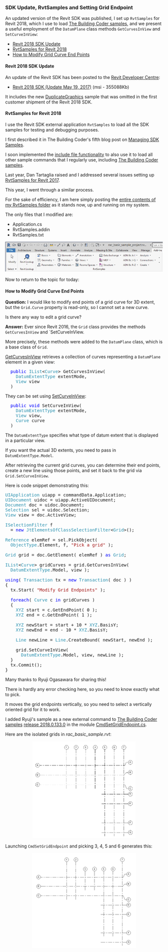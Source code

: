 <head>
<meta http-equiv="Content-Type" content="text/html; charset=utf-8">
<link rel="stylesheet" type="text/css" href="bc.css">
<script src="run_prettify.js" type="text/javascript"></script>
<!--
<script src="https://google-code-prettify.googlecode.com/svn/loader/run_prettify.js" type="text/javascript"></script>
-->
</head>

<!---

- 13012962 [通り芯の始終点（３D)を編集する方法]

 @AutodeskForge #ForgeDevCon #RevitAPI @AutodeskRevit #bim #dynamobim

An updated version of the Revit SDK was published, I set up <code>RvtSamples</code> for Revit 2018, which I use to load The Building Coder samples, and we present a useful employment of the <code>DatumPlane</code> class methods <code>GetCurvesInView</code> and <code>SetCurveInView</code>
&ndash; Revit 2018 SDK Update
&ndash; RvtSamples for Revit 2018
&ndash; How to Modify Grid Curve End Points...

-->

### SDK Update, RvtSamples and Setting Grid Endpoint

An updated version of the Revit SDK was published, I set up `RvtSamples` for Revit 2018, which I use to
load [The Building Coder samples](https://github.com/jeremytammik/the_building_coder_samples),
and we present a useful employment of the  `DatumPlane` class methods `GetCurvesInView` and `SetCurveInView`:

- [Revit 2018 SDK Update](#2)
- [RvtSamples for Revit 2018](#3)
- [How to Modify Grid Curve End Points](#4)


#### <a name="2"></a>Revit 2018 SDK Update

An update of the Revit SDK has been posted to
the [Revit Developer Centre](http://www.autodesk.com/developrevit):

- [Revit 2018 SDK (Update May 19, 2017)](http://download.autodesk.com/us/revit-sdk/REVIT_2018_SDK_1.msi) (msi - 355088Kb)

It includes the
new [DuplicateGraphics](http://thebuildingcoder.typepad.com/blog/2017/05/revit-2017-and-2018-sdk-samples.html#4.2) sample
that was omitted in the first customer shipment of the Revit 2018 SDK.


#### <a name="3"></a>RvtSamples for Revit 2018

I use the Revit SDK external application `RvtSamples` to load all the SDK samples for testing and debugging purposes.

I first described it in The Building Coder's fifth blog post
on [Managing SDK Samples](http://thebuildingcoder.typepad.com/blog/2008/08/managing-sdk-sa.html).

I soon implemented
the [include file functionality](http://thebuildingcoder.typepad.com/blog/2008/11/loading-the-building-coder-samples.html) to
also use it to load all other sample commands that I regularly use,
including [The Building Coder samples](https://github.com/jeremytammik/the_building_coder_samples).

Last year, Dan Tartaglia raised and I addressed several issues setting
up [RvtSamples for Revit 2017](http://thebuildingcoder.typepad.com/blog/2016/04/rvtsamples-for-revit-2017.html).

This year, I went through a similar process.

For the sake of efficiency, I am here simply posting
the [entire contents of my RvtSamples folder](zip/RvtSamples_2018.zip) as
it stands now, up and running on my system.

The only files that I modified are:

- Application.cs
- RvtSamples.addin
- RvtSamples.txt

<center>
<img src="img/rvtsamples_2018.png" alt="RvtSamples in Revit 2018" width="794">
</center>

Now to return to the topic for today:


#### <a name="4"></a>How to Modify Grid Curve End Points

**Question:** I would like to modify end points of a grid curve for 3D extent, but the `Grid.Curve` property is read-only, so I cannot set a new curve.

Is there any way to edit a grid curve?

**Answer:** Ever since Revit 2016, the `Grid` class provides the methods `GetCurvesInView` and `SetCurveInView.

More precisely, these methods were added to the `DatumPlane` class, which is a base class of `Grid`.

[GetCurvesInView](http://www.revitapidocs.com/2017/2f93dd88-baac-8e61-377e-b937f3faaff6.htm) retrieves a collection of curves representing a `DatumPlane` element in a given view:

<pre class="code">
  <span style="color:blue;">public</span>&nbsp;<span style="color:#2b91af;">IList</span>&lt;<span style="color:#2b91af;">Curve</span>&gt;&nbsp;GetCurvesInView(
  &nbsp;&nbsp;<span style="color:#2b91af;">DatumExtentType</span>&nbsp;extentMode,
  &nbsp;&nbsp;<span style="color:#2b91af;">View</span>&nbsp;view
  )
</pre>

They can be set using [SetCurveInView](http://www.revitapidocs.com/2017/eaff0038-34f2-03cf-185b-2872cffb84af.htm):

<pre class="code">
  <span style="color:blue;">public</span>&nbsp;<span style="color:blue;">void</span>&nbsp;SetCurveInView(
  &nbsp;&nbsp;<span style="color:#2b91af;">DatumExtentType</span>&nbsp;extentMode,
  &nbsp;&nbsp;<span style="color:#2b91af;">View</span>&nbsp;view,
  &nbsp;&nbsp;<span style="color:#2b91af;">Curve</span>&nbsp;curve
  )
</pre>

The `DatumExtentType` specifies what type of datum extent that is displayed in a particular view.

If you want the actual 3D extents, you need to pass in `DatumExtentType.Model`.

After retrieving the current grid curves, you can determine their end points, create a new line using those points, and set it back to the grid via `Grid.SetCurveInView`.

Here is code snippet demonstrating this:

<pre class="code">
<span style="color:#2b91af;">UIApplication</span>&nbsp;uiapp&nbsp;=&nbsp;commandData.Application;
<span style="color:#2b91af;">UIDocument</span>&nbsp;uidoc&nbsp;=&nbsp;uiapp.ActiveUIDocument;
<span style="color:#2b91af;">Document</span>&nbsp;doc&nbsp;=&nbsp;uidoc.Document;
<span style="color:#2b91af;">Selection</span>&nbsp;sel&nbsp;=&nbsp;uidoc.Selection;
<span style="color:#2b91af;">View</span>&nbsp;view&nbsp;=&nbsp;doc.ActiveView;

<span style="color:#2b91af;">ISelectionFilter</span>&nbsp;f
&nbsp;&nbsp;=&nbsp;<span style="color:blue;">new</span>&nbsp;<span style="color:#2b91af;">JtElementsOfClassSelectionFilter</span>&lt;<span style="color:#2b91af;">Grid</span>&gt;();

<span style="color:#2b91af;">Reference</span>&nbsp;elemRef&nbsp;=&nbsp;sel.PickObject(
&nbsp;&nbsp;<span style="color:#2b91af;">ObjectType</span>.Element,&nbsp;f,&nbsp;<span style="color:#a31515;">&quot;Pick&nbsp;a&nbsp;grid&quot;</span>&nbsp;);

<span style="color:#2b91af;">Grid</span>&nbsp;grid&nbsp;=&nbsp;doc.GetElement(&nbsp;elemRef&nbsp;)&nbsp;<span style="color:blue;">as</span>&nbsp;<span style="color:#2b91af;">Grid</span>;

<span style="color:#2b91af;">IList</span>&lt;<span style="color:#2b91af;">Curve</span>&gt;&nbsp;gridCurves&nbsp;=&nbsp;grid.GetCurvesInView(&nbsp;
&nbsp;&nbsp;<span style="color:#2b91af;">DatumExtentType</span>.Model,&nbsp;view&nbsp;);

<span style="color:blue;">using</span>(&nbsp;<span style="color:#2b91af;">Transaction</span>&nbsp;tx&nbsp;=&nbsp;<span style="color:blue;">new</span>&nbsp;<span style="color:#2b91af;">Transaction</span>(&nbsp;doc&nbsp;)&nbsp;)
{
&nbsp;&nbsp;tx.Start(&nbsp;<span style="color:#a31515;">&quot;Modify&nbsp;Grid&nbsp;Endpoints&quot;</span>&nbsp;);

&nbsp;&nbsp;<span style="color:blue;">foreach</span>(&nbsp;<span style="color:#2b91af;">Curve</span>&nbsp;c&nbsp;<span style="color:blue;">in</span>&nbsp;gridCurves&nbsp;)
&nbsp;&nbsp;{
&nbsp;&nbsp;&nbsp;&nbsp;<span style="color:#2b91af;">XYZ</span>&nbsp;start&nbsp;=&nbsp;c.GetEndPoint(&nbsp;0&nbsp;);
&nbsp;&nbsp;&nbsp;&nbsp;<span style="color:#2b91af;">XYZ</span>&nbsp;end&nbsp;=&nbsp;c.GetEndPoint(&nbsp;1&nbsp;);

&nbsp;&nbsp;&nbsp;&nbsp;<span style="color:#2b91af;">XYZ</span>&nbsp;newStart&nbsp;=&nbsp;start&nbsp;+&nbsp;10&nbsp;*&nbsp;<span style="color:#2b91af;">XYZ</span>.BasisY;
&nbsp;&nbsp;&nbsp;&nbsp;<span style="color:#2b91af;">XYZ</span>&nbsp;newEnd&nbsp;=&nbsp;end&nbsp;-&nbsp;10&nbsp;*&nbsp;<span style="color:#2b91af;">XYZ</span>.BasisY;

&nbsp;&nbsp;&nbsp;&nbsp;<span style="color:#2b91af;">Line</span>&nbsp;newLine&nbsp;=&nbsp;<span style="color:#2b91af;">Line</span>.CreateBound(&nbsp;newStart,&nbsp;newEnd&nbsp;);

&nbsp;&nbsp;&nbsp;&nbsp;grid.SetCurveInView(&nbsp;
&nbsp;&nbsp;&nbsp;&nbsp;&nbsp;&nbsp;<span style="color:#2b91af;">DatumExtentType</span>.Model,&nbsp;view,&nbsp;newLine&nbsp;);
&nbsp;&nbsp;}
&nbsp;&nbsp;tx.Commit();
}
</pre>

Many thanks to Ryuji Ogasawara for sharing this!

There is hardly any error checking here, so you need to know exactly what to pick.

It moves the grid endpoints vertically, so you need to select a vertically oriented grid for it to work.

I added Ryuji's sample as a new external command
to [The Building Coder samples](https://github.com/jeremytammik/the_building_coder_samples)
[release 2018.0.133.0](https://github.com/jeremytammik/the_building_coder_samples/releases/tag/2018.0.133.0) in the
module [CmdSetGridEndpoint.cs](https://github.com/jeremytammik/the_building_coder_samples/blob/master/BuildingCoder/BuildingCoder/CmdSetGridEndpoint.cs).

Here are the isolated grids in *rac_basic_sample.rvt*:

<center>
<img src="img/rac_basic_sample_project_grids.png" alt="Grids in rac_basic_sample.rvt" width="329">
</center>

Launching `CmdSetGridEndpoint` and picking 3, 4, 5 and 6 generates this:

<center>
<img src="img/rac_basic_sample_project_grids_mod.png" alt="Modified grid endpoints" width="332">
</center>
